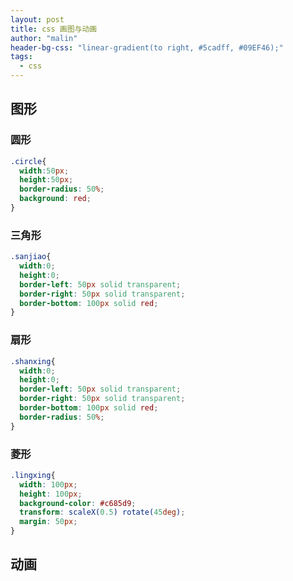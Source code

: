 ```yaml
---
layout: post
title: css 画图与动画
author: "malin"
header-bg-css: "linear-gradient(to right, #5cadff, #09EF46);"
tags:
  - css
---
```


## 图形

### 圆形

```css
.circle{
  width:50px;
  height:50px;
  border-radius: 50%;
  background: red;
}
```

### 三角形

```css
.sanjiao{
  width:0;
  height:0;
  border-left: 50px solid transparent;
  border-right: 50px solid transparent;
  border-bottom: 100px solid red;
}
```

### 扇形

```css
.shanxing{
  width:0;
  height:0;
  border-left: 50px solid transparent;
  border-right: 50px solid transparent;
  border-bottom: 100px solid red;
  border-radius: 50%;
}
```

### 菱形

```css
.lingxing{
  width: 100px;
  height: 100px;
  background-color: #c685d9;
  transform: scaleX(0.5) rotate(45deg);
  margin: 50px;
}
```

## 动画